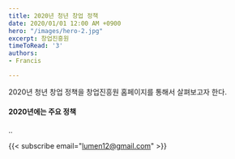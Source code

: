 ```yaml
---
title: 2020년 청년 창업 정책
date: 2020/01/01 12:00 AM +0900
hero: "/images/hero-2.jpg"
excerpt: 창업진흥원
timeToRead: '3'
authors:
- Francis

---
```

2020년 청년 창업 정책을 창업진흥원 홈페이지를 통해서 살펴보고자 한다.

#### 2020년에는 주요 정책

..

{{< subscribe email="lumen12@gmail.com" >}}